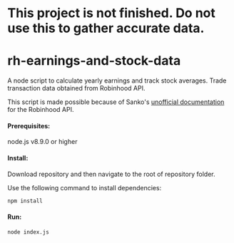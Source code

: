 # **This project is not finished. Do not use this to gather accurate data.**
# rh-earnings-and-stock-data

A node script to calculate yearly earnings and track stock averages. Trade transaction data obtained from Robinhood API.

This script is made possible because of Sanko's [unofficial documentation](https://github.com/sanko/Robinhood) for the Robinhood API.

#### Prerequisites:
node.js v8.9.0 or higher

#### Install:
Download repository and then navigate to the root of repository folder.

Use the following command to install dependencies:

```bash
npm install
```

#### Run:
```bash
node index.js
```